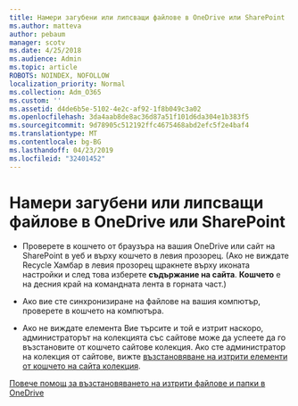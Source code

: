 ```yaml
---
title: Намери загубени или липсващи файлове в OneDrive или SharePoint
ms.author: matteva
author: pebaum
manager: scotv
ms.date: 4/25/2018
ms.audience: Admin
ms.topic: article
ROBOTS: NOINDEX, NOFOLLOW
localization_priority: Normal
ms.collection: Adm_O365
ms.custom: ''
ms.assetid: d4de6b5e-5102-4e2c-af92-1f8b049c3a02
ms.openlocfilehash: 3da4aab8de8ac36d87a51f101d6da304e1b383f5
ms.sourcegitcommit: 9d78905c512192ffc4675468abd2efc5f2e4baf4
ms.translationtype: MT
ms.contentlocale: bg-BG
ms.lasthandoff: 04/23/2019
ms.locfileid: "32401452"
---
```

# <a name="find-lost-or-missing-files-in-onedrive-or-sharepoint"></a>Намери загубени или липсващи файлове в OneDrive или SharePoint

- Проверете в кошчето от браузъра на вашия OneDrive или сайт на SharePoint в уеб и върху кошчето в левия прозорец. (Ако не виждате Recycle Хамбар в левия прозорец щракнете върху иконата настройки и след това изберете **съдържание на сайта**. **Кошчето** е на десния край на командната лента в горната част.) 
    
- Ако вие сте синхронизиране на файлове на вашия компютър, проверете в кошчето на компютъра. 
    
- Ако не виждате елемента Вие търсите и той е изтрит наскоро, администраторът на колекцията със сайтове може да успеете да го възстановите от кошчето сайтове колекция. Ако сте администратор на колекция от сайтове, вижте [възстановяване на изтрити елементи от кошчето на сайта колекция](https://go.microsoft.com/fwlink/?linkid=866439).
    
[Повече помощ за възстановяването на изтрити файлове и папки в OneDrive](https://go.microsoft.com/fwlink/?linkid=872872)
  


